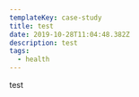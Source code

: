 ```yaml
---
templateKey: case-study
title: test
date: 2019-10-28T11:04:48.382Z
description: test
tags:
  - health
---
```

test
